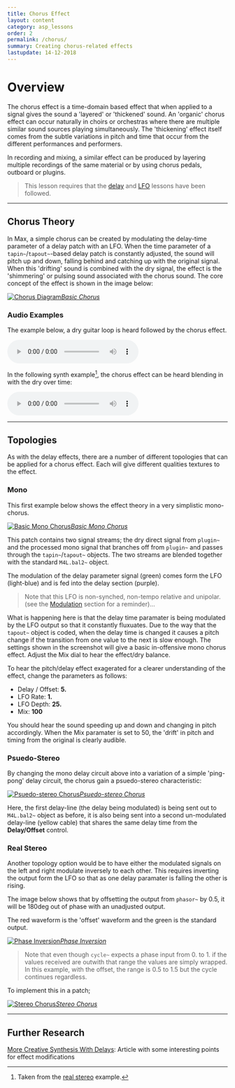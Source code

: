 ```yaml
---
title: Chorus Effect
layout: content
category: asp_lessons
order: 2
permalink: /chorus/
summary: Creating chorus-related effects
lastupdate: 14-12-2018
---
```


# Overview
The chorus effect is a time-domain based effect that when applied to a signal gives the sound a 'layered' or 'thickened' sound. An 'organic' chorus effect can occur naturally in choirs or orchestras where there are multiple similar sound sources playing simultaneously. The 'thickening' effect itself comes from the subtle variations in pitch and time that occur from the different performances and performers.

In recording and mixing, a similar effect can be produced by layering multiple recordings of the same material or by using chorus pedals, outboard or plugins.

> This lesson requires that the [delay](/delays) and [LFO](/lfos) lessons have been followed.

---

## Chorus Theory
In Max, a simple chorus can be created by modulating the delay-time parameter of a delay patch with an LFO. When the time parameter of a `tapin~`/`tapout~`-based delay patch is constantly adjusted, the sound will pitch up and down, falling behind and catching up with the original signal. When this 'drifting' sound is combined with the dry signal, the effect is the 'shimmering' or pulsing sound associated with the chorus sound. The core concept of the effect is shown in the image below:

[![Chorus Diagram](/assets/img/ch_04.png)*Basic Chorus*](/assets/img/ch_04.png)


### Audio Examples

The example below, a dry guitar loop is heard followed by the chorus effect.

<audio controls>
  <source src="/assets/audio/chorus_gtr.mp3" type="audio/mpeg">
Your browser does not support the audio element.
</audio>

In the following synth example[^1], the chorus effect can be heard blending in with the dry over time:

<audio controls>
  <source src="/assets/audio/chorus_synth.mp3" type="audio/mpeg">
Your browser does not support the audio element.
</audio>

---

## Topologies

As with the delay effects, there are a number of different topologies that can be applied for a chorus effect. Each will give different qualities textures to the effect.


### Mono

This first example below shows the effect theory in a very simplistic mono-chorus.

[![Basic Mono Chorus](/assets/img/ch_01.png)*Basic Mono Chorus*](/assets/img/ch_01.png)

This patch contains two signal streams; the dry direct signal from `plugin~` and the processed mono signal that branches off from `plugin~` and passes through the `tapin~`/`tapout~` objects. The two streams are blended together with the standard `M4L.bal2~` object.

The modulation of the delay parameter signal (green) comes form the LFO (light-blue) and is fed into the delay section (purple).

>Note that this LFO is non-synched, non-tempo relative and  unipolar. (see the [Modulation](/lfos) section for a reminder)...

What is happening here is that the delay time paramater is being modulated by the LFO output so that it constantly fluxuates. Due to the way that the `tapout~` object is coded, when the delay time is changed it causes a pitch change if the transition from one value to the next is slow enough. The settings shown in the screenshot will give a basic in-offensive mono chorus effect. Adjust the Mix dial to hear the effect/dry balance.

To hear the pitch/delay effect exagerated for a clearer understanding of the effect, change the parameters as follows:

- Delay / Offset: **5.**
- LFO Rate: **1.**
- LFO Depth: **25.**
- Mix: **100**

You should hear the sound speeding up and down and changing in pitch accordingly. When the Mix paramater is set to 50, the 'drift' in pitch and timing from the original is clearly audible.

### Psuedo-Stereo
By changing the mono delay circuit above into a variation of a simple 'ping-pong' delay circuit, the chorus gain a psuedo-stereo characteristic:

[![Psuedo-stereo Chorus](/assets/img/ch_02.png)*Psuedo-stereo Chorus*](/assets/img/ch_02.png)

Here, the first delay-line (the delay being modulated) is being sent out to `M4L.bal2~` object as before, it is also being sent into a second un-modulated delay-line (yellow cable) that shares the same delay time from the **Delay/Offset** control.


### Real Stereo
Another topology option would be to have either the modulated signals on the left and right modulate inversely to each other. This requires inverting the output form the LFO so that as one delay paramater is falling the other is rising.

The image below shows that by offsetting the output from `phasor~` by 0.5, it will be 180deg out of phase with an unadjusted output.



The red waveform is the 'offset' waveform and the green is the standard output.

[![Phase Inversion](/assets/img/ch_03b.png)*Phase Inversion*](/assets/img/ch_03b.png)

>Note that even though `cycle~` expects a phase input from 0. to 1. if the values received are outwith that range the values are simply wrapped. In this example, with the offset, the range is 0.5 to 1.5 but the cycle continues regardless.

To implement this in a patch;

[![Stereo Chorus](/assets/img/ch_03a.png)*Stereo Chorus*](/assets/img/ch_03a.png)

---

## Further Research

[More Creative Synthesis With Delays](https://www.soundonsound.com/techniques/more-creative-synthesis-delays#top): Article with some interesting points for effect modifications

[^1]: Taken from the [real stereo](#real-stereo) example.
